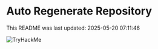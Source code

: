 # Auto Regenerate Repository

This README was last updated: 2025-05-20 07:11:46

 ![TryHackMe](https://tryhackme.com/badge/533634)